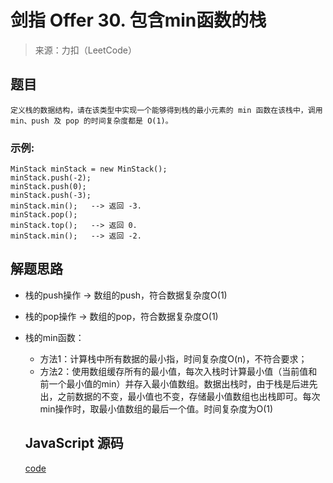 # 剑指 Offer 30. 包含min函数的栈

> 来源：力扣（LeetCode）

## 题目

    定义栈的数据结构，请在该类型中实现一个能够得到栈的最小元素的 min 函数在该栈中，调用 min、push 及 pop 的时间复杂度都是 O(1)。

### 示例:

    MinStack minStack = new MinStack();
    minStack.push(-2);
    minStack.push(0);
    minStack.push(-3);
    minStack.min();   --> 返回 -3.
    minStack.pop();
    minStack.top();   --> 返回 0.
    minStack.min();   --> 返回 -2.

## 解题思路

- 栈的push操作 -> 数组的push，符合数据复杂度O(1)
- 栈的pop操作 -> 数组的pop，符合数据复杂度O(1)
- 栈的min函数：
  - 方法1：计算栈中所有数据的最小指，时间复杂度O(n)，不符合要求；
  - 方法2：使用数组缓存所有的最小值，每次入栈时计算最小值（当前值和前一个最小值的min）并存入最小值数组。数据出栈时，由于栈是后进先出，之前数据的不变，最小值也不变，存储最小值数组也出栈即可。每次min操作时，取最小值数组的最后一个值。时间复杂度为O(1)

  ## JavaScript 源码

  [code](/code/jz30.js)